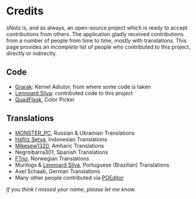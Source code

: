 # Credits
sNotz is, and as always, an open-source project which is ready to accept contributions from others. The application gladly received contributions from a number of people from time to time, mostly with translations. This page provides an <i>incomplete</i> list of people who contributed to this project, directly or indirectly.

## Code
* [Grarak](https://github.com/Grarak/): Kernel Adiutor, from where some code is taken
* [Lennoard Silva](https://github.com/Lennoard): contributed code to this project
* [QuadFlask](https://github.com/QuadFlask/colorpicker/), Color Picker

## Translations
* [MONSTER_PC](https://t.me/MONSTER_PC), Russian & Ukrainian Translations
* [Hafitz Setya](https://github.com/breakdowns), Indonesian Translations
* [Mikesew1320](https://github.com/Mikesew1320), Amharic Translations
* Negroibarra301, Spanish Translations
* [FTno](https://github.com/FTno), Norwegian Translations
* Murilogs & [Lennoard Silva](https://github.com/Lennoard), Portuguese (Brazilian) Translations
* Axel Schaab, German Translations
* Many other people contributed via [POEditor](https://poeditor.com/join/project?hash=LOg2GmFfbV)

_If you think I missed your name, please let me know._
